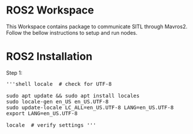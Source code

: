 # ROS2 Workspace

This Workspace contains package to communicate SITL through Mavros2. Follow the bellow instructions to setup and run nodes.

# ROS2 Installation
Step 1:
<pre>'''shell locale  # check for UTF-8

sudo apt update && sudo apt install locales
sudo locale-gen en_US en_US.UTF-8
sudo update-locale LC_ALL=en_US.UTF-8 LANG=en_US.UTF-8
export LANG=en_US.UTF-8

locale  # verify settings '''</pre>
